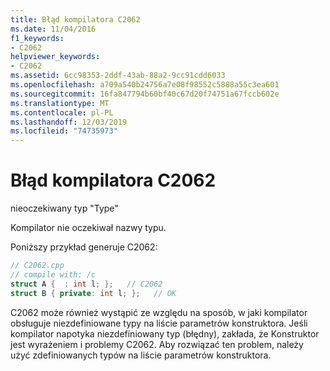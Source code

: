 ```yaml
---
title: Błąd kompilatora C2062
ms.date: 11/04/2016
f1_keywords:
- C2062
helpviewer_keywords:
- C2062
ms.assetid: 6cc98353-2ddf-43ab-88a2-9cc91cdd6033
ms.openlocfilehash: a709a540b24756a7e08f98552c5888a55c3ea601
ms.sourcegitcommit: 16fa847794b60bf40c67d20f74751a67fccb602e
ms.translationtype: MT
ms.contentlocale: pl-PL
ms.lasthandoff: 12/03/2019
ms.locfileid: "74735973"
---
```

# <a name="compiler-error-c2062"></a>Błąd kompilatora C2062

nieoczekiwany typ "Type"

Kompilator nie oczekiwał nazwy typu.

Poniższy przykład generuje C2062:

```cpp
// C2062.cpp
// compile with: /c
struct A {  : int l; };   // C2062
struct B { private: int l; };   // OK
```

C2062 może również wystąpić ze względu na sposób, w jaki kompilator obsługuje niezdefiniowane typy na liście parametrów konstruktora. Jeśli kompilator napotyka niezdefiniowany typ (błędny), zakłada, że Konstruktor jest wyrażeniem i problemy C2062. Aby rozwiązać ten problem, należy użyć zdefiniowanych typów na liście parametrów konstruktora.
